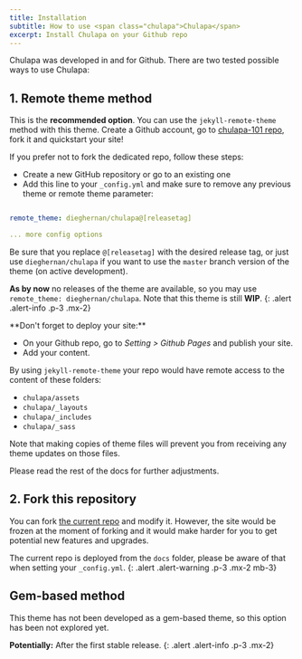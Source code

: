 ```yaml
---
title: Installation
subtitle: How to use <span class="chulapa">Chulapa</span>
excerpt: Install Chulapa on your Github repo
---
```


<span class="chulapa">Chulapa</span> was developed in and for Github. There are two tested possible ways to use <span class="chulapa">Chulapa</span>:



## 1. Remote theme method <i class="fas fa-thumbs-up fa-xs"></i>

This is the **recommended option**. You can use the `jekyll-remote-theme` method with this theme. Create a Github account, go to [chulapa-101 repo](https://github.com/dieghernan/chulapa-101), fork it and quickstart your site!

If you prefer not to fork the dedicated repo, follow these steps:

  - Create a new GitHub repository or go to an existing one
  - Add  this line to your `_config.yml` and make sure to remove any previous theme or remote theme parameter:
  
```yaml

remote_theme: dieghernan/chulapa@[releasetag]

... more config options

```
    
Be sure that you replace `@[releasetag]` with the desired release tag, or just use `dieghernan/chulapa` if you want to use the `master` branch version of the theme (on active development).

**As by now** no releases of the theme are available, so you may use `remote_theme: dieghernan/chulapa`. Note that this theme is still **WIP**.
{: .alert .alert-info .p-3 .mx-2}


<div markdown="1" class="alert alert-warning p-3 mx-2">
**Don't forget to deploy your site:**

  - On your Github repo, go to *Setting > Github Pages* and publish your site.
  - Add your content.
</div>

By using `jekyll-remote-theme` your repo would have remote access to the content of these folders:

- `chulapa/assets`
- `chulapa/_layouts`
- `chulapa/_includes`
- `chulapa/_sass`

Note that making copies of theme files will prevent you from receiving any theme updates on those files.

Please read the rest of the docs for further adjustments.



## 2. Fork this repository

You can fork [the current repo](https://github.com/dieghernan/chulapa/) and modify it. However, the site would be frozen at the moment of forking and it would make harder for you to get potential new features and upgrades.


<i class="fas fa-exclamation-triangle"></i> The current repo is deployed from the `docs` folder, please be aware of that when setting your `_config.yml`.
{: .alert .alert-warning .p-3 .mx-2 mb-3}


<h2 class="text-muted" id="gem-based">Gem-based method</h2>

This theme has not been developed as a gem-based theme, so this option has been not explored yet.


**Potentially:** After the first stable release.
{: .alert .alert-info .p-3 .mx-2}
